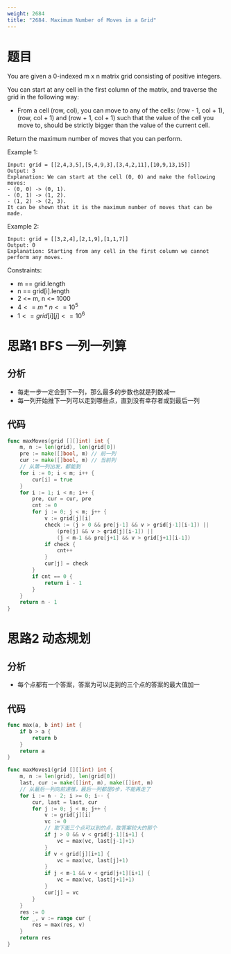 ```yaml
---
weight: 2684
title: "2684. Maximum Number of Moves in a Grid"
---
```


# 题目

You are given a 0-indexed m x n matrix grid consisting of positive integers.

You can start at any cell in the first column of the matrix, and traverse the grid in the following way:

- From a cell (row, col), you can move to any of the cells: (row - 1, col + 1), (row, col + 1) and (row + 1, col + 1) such that the value of the cell you move to, should be strictly bigger than the value of the current cell.

Return the maximum number of moves that you can perform.

Example 1:

```
Input: grid = [[2,4,3,5],[5,4,9,3],[3,4,2,11],[10,9,13,15]]
Output: 3
Explanation: We can start at the cell (0, 0) and make the following moves:
- (0, 0) -> (0, 1).
- (0, 1) -> (1, 2).
- (1, 2) -> (2, 3).
It can be shown that it is the maximum number of moves that can be made.
```

Example 2:

```
Input: grid = [[3,2,4],[2,1,9],[1,1,7]]
Output: 0
Explanation: Starting from any cell in the first column we cannot perform any moves.
```

Constraints:

- m == grid.length
- n == grid[i].length
- 2 <= m, n <= 1000
- $4 <= m * n <= 10^5$
- $1 <= grid[i][j] <= 10^6$

# 思路1 BFS 一列一列算

## 分析

- 每走一步一定会到下一列，那么最多的步数也就是列数减一
- 每一列开始推下一列可以走到哪些点，直到没有幸存者或到最后一列

## 代码

```go
func maxMoves(grid [][]int) int {
	m, n := len(grid), len(grid[0])
	pre := make([]bool, m) // 前一列
	cur := make([]bool, m) // 当前列
	// 从第一列出发，都能到
	for i := 0; i < m; i++ {
		cur[i] = true
	}
	for i := 1; i < n; i++ {
		pre, cur = cur, pre
		cnt := 0
		for j := 0; j < m; j++ {
			v := grid[j][i]
			check := (j > 0 && pre[j-1] && v > grid[j-1][i-1]) ||
				(pre[j] && v > grid[j][i-1]) ||
				(j < m-1 && pre[j+1] && v > grid[j+1][i-1])
			if check {
				cnt++
			}
			cur[j] = check
		}
		if cnt == 0 {
			return i - 1
		}
	}
	return n - 1
}
```

# 思路2 动态规划

## 分析

- 每个点都有一个答案，答案为可以走到的三个点的答案的最大值加一

## 代码

```go
func max(a, b int) int {
	if b > a {
		return b
	}
	return a
}

func maxMoves1(grid [][]int) int {
	m, n := len(grid), len(grid[0])
	last, cur := make([]int, m), make([]int, m)
	// 从最后一列向前递推，最后一列都是0步，不能再走了
	for i := n - 2; i >= 0; i-- {
		cur, last = last, cur
		for j := 0; j < m; j++ {
			v := grid[j][i]
			vc := 0
			// 取下面三个点可以到的点，取答案较大的那个
			if j > 0 && v < grid[j-1][i+1] {
				vc = max(vc, last[j-1]+1)
			}
			if v < grid[j][i+1] {
				vc = max(vc, last[j]+1)
			}
			if j < m-1 && v < grid[j+1][i+1] {
				vc = max(vc, last[j+1]+1)
			}
			cur[j] = vc
		}
	}
	res := 0
	for _, v := range cur {
		res = max(res, v)
	}
	return res
}
```
